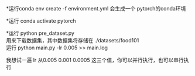 *运行conda env create -f environment.yml
会生成一个 pytorch的conda环境  

*运行 conda activate pytorch   

*运行 python pre_dataset.py   
用来下载数据集，其中数据集将存储在 ./datasets/food101  
运行 python main.py -lr 0.005 >> main.log   

我想试一遍 lr 从0.005 0.001 0.0005 这三个值，你可以并行执行，也可以串行执行



